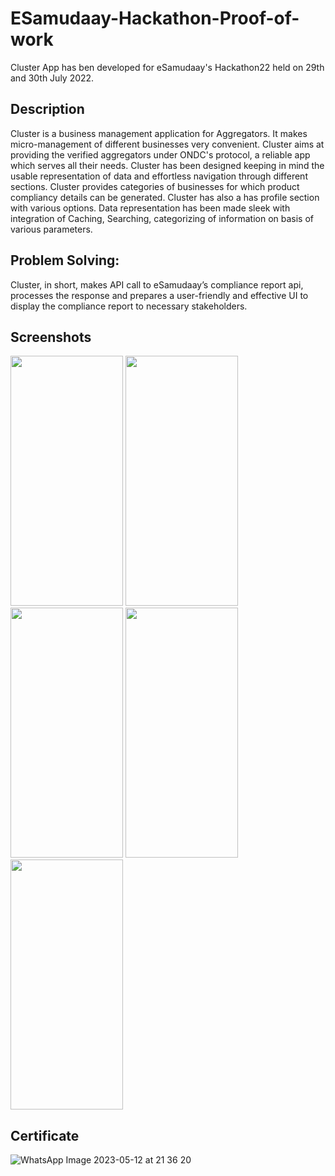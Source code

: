 # ESamudaay-Hackathon-Proof-of-work

Cluster App has ben developed for eSamudaay's Hackathon22 held on 29th and 30th July 2022.




## Description
Cluster is a business management application for Aggregators. It makes micro-management of different businesses very convenient.
Cluster aims at providing the verified aggregators under ONDC's protocol, a reliable app which serves all their needs.
Cluster has been designed keeping in mind the usable representation of data and effortless navigation through different sections.
Cluster provides categories of businesses for which product compliancy details can be generated.
Cluster has also a has profile section with various options.
Data representation has been made sleek with integration of Caching, Searching, categorizing of information on basis of various parameters.

## Problem Solving:

Cluster, in short, makes API call to eSamudaay’s compliance report api, processes the response and prepares a user-friendly and effective UI to display the compliance report to necessary stakeholders.
 
 

## Screenshots

<img src="https://user-images.githubusercontent.com/76583677/181915993-999b7242-cd25-4778-93a9-ebba080ffe41.jpg" width="180" height="400">       <img src="https://user-images.githubusercontent.com/76583677/181916006-b0bfc659-3b60-48f5-9fd7-a14113e76a36.jpg" width="180" height="400">       <img src="https://user-images.githubusercontent.com/76583677/181916012-229a349f-0346-42f1-8439-9d2a64e9b7df.jpg" width="180" height="400">       <img src="https://user-images.githubusercontent.com/76583677/181916018-9c813855-a9b6-4b20-853e-df5c43265131.jpg" width="180" height="400">       <img src="https://user-images.githubusercontent.com/76583677/181916020-b4e71b61-2dd8-48b6-85a8-cbb1d0f54b51.jpg" width="180" height="400">




## Certificate

![WhatsApp Image 2023-05-12 at 21 36 20](https://github.com/vishal719/ESamudaay-Hackathon-Proof-of-work/assets/73362847/f128549c-1680-4760-ade3-da39062de281)

